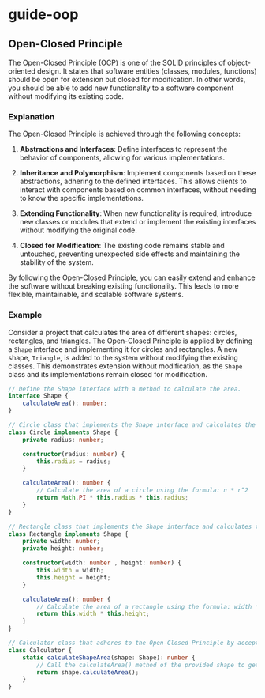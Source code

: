 # guide-oop
## Open-Closed Principle

The Open-Closed Principle (OCP) is one of the SOLID principles of object-oriented design. It states that software entities (classes, modules, functions) should be open for extension but closed for modification. In other words, you should be able to add new functionality to a software component without modifying its existing code.

### Explanation

The Open-Closed Principle is achieved through the following concepts:

1. **Abstractions and Interfaces**: Define interfaces to represent the behavior of components, allowing for various implementations.

2. **Inheritance and Polymorphism**: Implement components based on these abstractions, adhering to the defined interfaces. This allows clients to interact with components based on common interfaces, without needing to know the specific implementations.

3. **Extending Functionality**: When new functionality is required, introduce new classes or modules that extend or implement the existing interfaces without modifying the original code.

4. **Closed for Modification**: The existing code remains stable and untouched, preventing unexpected side effects and maintaining the stability of the system.

By following the Open-Closed Principle, you can easily extend and enhance the software without breaking existing functionality. This leads to more flexible, maintainable, and scalable software systems.

### Example

Consider a project that calculates the area of different shapes: circles, rectangles, and triangles. The Open-Closed Principle is applied by defining a `Shape` interface and implementing it for circles and rectangles. A new shape, `Triangle`, is added to the system without modifying the existing classes. This demonstrates extension without modification, as the `Shape` class and its implementations remain closed for modification.

```typescript
// Define the Shape interface with a method to calculate the area.
interface Shape {
    calculateArea(): number;
}

// Circle class that implements the Shape interface and calculates the area of a circle.
class Circle implements Shape {
    private radius: number;

    constructor(radius: number) {
        this.radius = radius;
    }

    calculateArea(): number {
        // Calculate the area of a circle using the formula: π * r^2
        return Math.PI * this.radius * this.radius;
    }
}

// Rectangle class that implements the Shape interface and calculates the area of a rectangle.
class Rectangle implements Shape {
    private width: number;
    private height: number;

    constructor(width: number , height: number) {
        this.width = width;
        this.height = height;
    }

    calculateArea(): number {
        // Calculate the area of a rectangle using the formula: width * height
        return this.width * this.height;
    }
}

// Calculator class that adheres to the Open-Closed Principle by accepting any shape that implements the Shape interface.
class Calculator {
    static calculateShapeArea(shape: Shape): number {
        // Call the calculateArea() method of the provided shape to get the area.
        return shape.calculateArea();
    }
}
